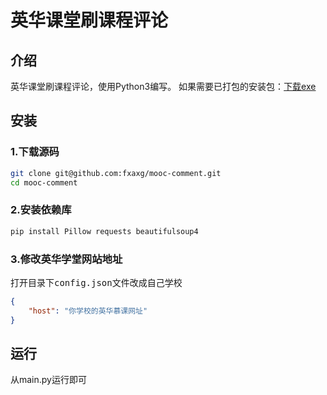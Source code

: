 # 英华课堂刷课程评论
## 介绍
英华课堂刷课程评论，使用Python3编写。
如果需要已打包的安装包：[下载exe](https://github.com/fxaxg/mooc-comment/releases)
## 安装
### 1.下载源码
```bash
git clone git@github.com:fxaxg/mooc-comment.git
cd mooc-comment
```
### 2.安装依赖库
```bash
pip install Pillow requests beautifulsoup4
```
### 3.修改英华学堂网站地址
打开目录下<kbd>config.json</kbd>文件改成自己学校
```json
{
    "host": "你学校的英华慕课网址"
}
```
## 运行
从main.py运行即可